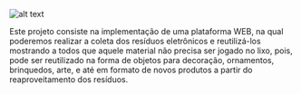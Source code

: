 ![alt text](https://github.com/3nt3r/projeto-eridanus/blob/master/imagens/eridanus-menu.png)

Este projeto consiste na implementação de uma plataforma WEB, na qual poderemos realizar a coleta dos resíduos eletrônicos e reutilizá-los mostrando a todos que aquele material não precisa ser jogado no lixo, pois, pode ser reutilizado na forma de objetos para decoração, ornamentos, brinquedos, arte, e até em formato de novos produtos a partir do reaproveitamento dos resíduos.
